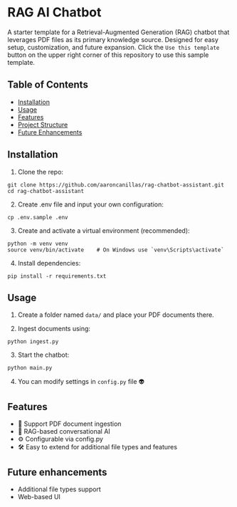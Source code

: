 # RAG AI Chatbot

A starter template for a Retrieval-Augmented Generation (RAG) chatbot that leverages PDF files as its primary knowledge source. Designed for easy setup, customization, and future expansion. Click the `Use this template` button on the upper right corner of this repository to use this sample template.

## Table of Contents
- [Installation](#installation)
- [Usage](#usage)
- [Features](#features)
- [Project Structure](#project-structure)
- [Future Enhancements](#future-enhancements)

## Installation
1. Clone the repo:
```
git clone https://github.com/aaroncanillas/rag-chatbot-assistant.git
cd rag-chatbot-assistant
```

2. Create .env file and input your own configuration:
```
cp .env.sample .env
```

3. Create and activate a virtual environment (recommended):
```
python -m venv venv
source venv/bin/activate    # On Windows use `venv\Scripts\activate`
```

4. Install dependencies:
```
pip install -r requirements.txt
```

## Usage 

1. Create a folder named `data/` and place your PDF documents there.

2. Ingest documents using:
```
python ingest.py
```

3. Start the chatbot:

```
python main.py
```

4. You can modify settings in `config.py` file 👽

## Features
- 📄 Support PDF document ingestion
- 🧠 RAG-based conversational AI
- ⚙️ Configurable via config.py 
- 🛠️ Easy to extend for additional file types and features


## Future enhancements
- Additional file types support
- Web-based UI

